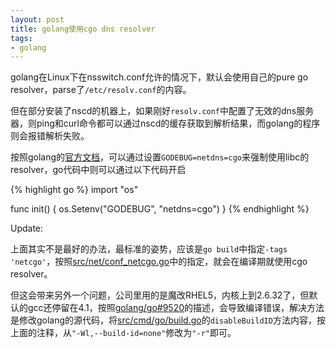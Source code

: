 ```yaml
---
layout: post
title: golang使用cgo dns resolver
tags:
- golang
---
```

golang在Linux下在nsswitch.conf允许的情况下，默认会使用自己的pure go resolver，parse了`/etc/resolv.conf`的内容。

但在部分安装了nscd的机器上，如果刚好`resolv.conf`中配置了无效的dns服务器，则ping和curl命令都可以通过nscd的缓存获取到解析结果，而golang的程序则会报错解析失败。

按照golang的[官方文档](https://golang.org/pkg/net/#hdr-Name_Resolution)，可以通过设置`GODEBUG=netdns=cgo`来强制使用libc的resolver，go代码中则可以通过以下代码开启

{% highlight go %}
import "os"

func init() {
	os.Setenv("GODEBUG", "netdns=cgo")
}
{% endhighlight %}

Update:

上面其实不是最好的办法，最标准的姿势，应该是`go build`中指定`-tags 'netcgo'`，按照[src/net/conf_netcgo.go](https://golang.org/src/net/conf_netcgo.go)中的指定，就会在编译期就使用cgo resolver。

但这会带来另外一个问题，公司里用的是魔改RHEL5，内核上到2.6.32了，但默认的gcc还停留在4.1，按照[golang/go#9520](https://github.com/golang/go/issues/9520)的描述，会导致编译错误，解决方法是修改golang的源代码，将[src/cmd/go/build.go](https://golang.org/src/cmd/go/build.go#L3630)的`disableBuildID`方法内容，按上面的注释，从`"-Wl,--build-id=none"`修改为`"-r"`即可。

